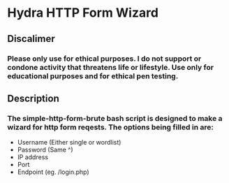 # Hydra HTTP Form Wizard

## Discalimer

### Please only use for ethical purposes. I do not support or condone activity that threatens life or lifestyle. Use only for educational purposes and for ethical pen testing. 

## Description

### The simple-http-form-brute bash script is designed to make a wizard for http form reqests. The options being filled in are:

- Username (Either single or wordlist)
- Password (Same ^)
- IP address
- Port
- Endpoint (eg. /login.php)


